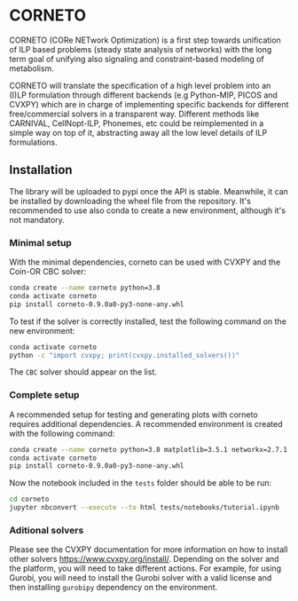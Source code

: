# CORNETO

CORNETO (CORe NETwork Optimization) is a first step towards unification of ILP based problems (steady state analysis of networks) with the long term goal of unifying also signaling and constraint-based modeling of metabolism.

CORNETO will translate the specification of a high level problem into an (I)LP formulation through different backends (e.g Python-MIP, PICOS and CVXPY) which are in charge of implementing specific backends for different free/commercial solvers in a transparent way. Different methods like CARNIVAL, CellNopt-ILP, Phonemes, etc could be reimplemented in a simple way on top of it, abstracting away all the low level details of ILP formulations.


## Installation

The library will be uploaded to pypi once the API is stable. Meanwhile, it can be installed by downloading the wheel file from the repository. It's recommended to use also conda to create a new environment, although it's not mandatory.

### Minimal setup

With the minimal dependencies, corneto can be used with CVXPY and the Coin-OR CBC solver:

```bash
conda create --name corneto python=3.8
conda activate corneto
pip install corneto-0.9.0a0-py3-none-any.whl
```

To test if the solver is correctly installed, test the following command on the new environment:

```bash
conda activate corneto
python -c "import cvxpy; print(cvxpy.installed_solvers())"
```

The `CBC` solver should appear on the list.

### Complete setup

A recommended setup for testing and generating plots with corneto requires additional dependencies. A recommended environment is created with the following command:

```bash
conda create --name corneto python=3.8 matplotlib=3.5.1 networkx=2.7.1 pandas=1.4.3 jupyter=1.0.0 pydot=1.4.1 graphviz=2.50.0
conda activate corneto
pip install corneto-0.9.0a0-py3-none-any.whl
```

Now the notebook included in the `tests` folder should be able to be run:

```bash
cd corneto
jupyter nbconvert --execute --to html tests/notebooks/tutorial.ipynb
```

### Aditional solvers

Please see the CVXPY documentation for more information on how to install other solvers https://www.cvxpy.org/install/. Depending on the solver and the platform, you will need to take different actions. For example, for using Gurobi, you will need to install the Gurobi solver with a valid license and then installing `gurobipy` dependency on the environment.